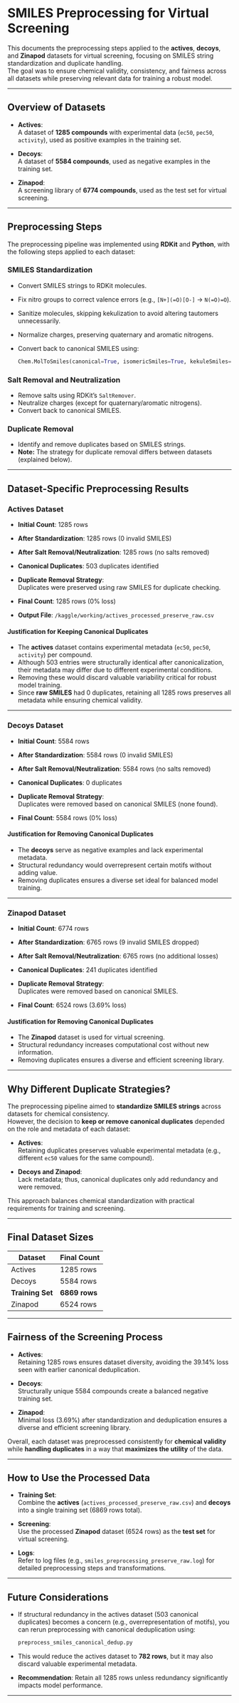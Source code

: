 # SMILES Preprocessing for Virtual Screening

This documents the preprocessing steps applied to the **actives**, **decoys**, and **Zinapod** datasets for virtual screening, focusing on SMILES string standardization and duplicate handling.  
The goal was to ensure chemical validity, consistency, and fairness across all datasets while preserving relevant data for training a robust model.

---

## Overview of Datasets

- **Actives**:  
  A dataset of **1285 compounds** with experimental data (`ec50`, `pec50`, `activity`), used as positive examples in the training set.
  
- **Decoys**:  
  A dataset of **5584 compounds**, used as negative examples in the training set.
  
- **Zinapod**:  
  A screening library of **6774 compounds**, used as the test set for virtual screening.

---

## Preprocessing Steps

The preprocessing pipeline was implemented using **RDKit** and **Python**, with the following steps applied to each dataset:

### SMILES Standardization
- Convert SMILES strings to RDKit molecules.
- Fix nitro groups to correct valence errors (e.g., `[N+](=O)[O-]` → `N(=O)=O`).
- Sanitize molecules, skipping kekulization to avoid altering tautomers unnecessarily.
- Normalize charges, preserving quaternary and aromatic nitrogens.
- Convert back to canonical SMILES using:

  ```python
  Chem.MolToSmiles(canonical=True, isomericSmiles=True, kekuleSmiles=False)
  ```

### Salt Removal and Neutralization
- Remove salts using RDKit’s `SaltRemover`.
- Neutralize charges (except for quaternary/aromatic nitrogens).
- Convert back to canonical SMILES.

### Duplicate Removal
- Identify and remove duplicates based on SMILES strings.
- **Note:** The strategy for duplicate removal differs between datasets (explained below).

---

## Dataset-Specific Preprocessing Results

### Actives Dataset
- **Initial Count**: 1285 rows
- **After Standardization**: 1285 rows (0 invalid SMILES)
- **After Salt Removal/Neutralization**: 1285 rows (no salts removed)
- **Canonical Duplicates**: 503 duplicates identified
- **Duplicate Removal Strategy**:  
  Duplicates were preserved using raw SMILES for duplicate checking.

- **Final Count**: 1285 rows (0% loss)
- **Output File**: `/kaggle/working/actives_processed_preserve_raw.csv`

#### Justification for Keeping Canonical Duplicates
- The **actives** dataset contains experimental metadata (`ec50`, `pec50`, `activity`) per compound.
- Although 503 entries were structurally identical after canonicalization, their metadata may differ due to different experimental conditions.
- Removing these would discard valuable variability critical for robust model training.
- Since **raw SMILES** had 0 duplicates, retaining all 1285 rows preserves all metadata while ensuring chemical validity.

---

### Decoys Dataset
- **Initial Count**: 5584 rows
- **After Standardization**: 5584 rows (0 invalid SMILES)
- **After Salt Removal/Neutralization**: 5584 rows (no salts removed)
- **Canonical Duplicates**: 0 duplicates
- **Duplicate Removal Strategy**:  
  Duplicates were removed based on canonical SMILES (none found).

- **Final Count**: 5584 rows (0% loss)

#### Justification for Removing Canonical Duplicates
- The **decoys** serve as negative examples and lack experimental metadata.
- Structural redundancy would overrepresent certain motifs without adding value.
- Removing duplicates ensures a diverse set ideal for balanced model training.

---

### Zinapod Dataset
- **Initial Count**: 6774 rows
- **After Standardization**: 6765 rows (9 invalid SMILES dropped)
- **After Salt Removal/Neutralization**: 6765 rows (no additional losses)
- **Canonical Duplicates**: 241 duplicates identified
- **Duplicate Removal Strategy**:  
  Duplicates were removed based on canonical SMILES.

- **Final Count**: 6524 rows (3.69% loss)

#### Justification for Removing Canonical Duplicates
- The **Zinapod** dataset is used for virtual screening.
- Structural redundancy increases computational cost without new information.
- Removing duplicates ensures a diverse and efficient screening library.

---

## Why Different Duplicate Strategies?

The preprocessing pipeline aimed to **standardize SMILES strings** across datasets for chemical consistency.  
However, the decision to **keep or remove canonical duplicates** depended on the role and metadata of each dataset:

- **Actives**:  
  Retaining duplicates preserves valuable experimental metadata (e.g., different `ec50` values for the same compound).

- **Decoys and Zinapod**:  
  Lack metadata; thus, canonical duplicates only add redundancy and were removed.

This approach balances chemical standardization with practical requirements for training and screening.

---

## Final Dataset Sizes

| Dataset          | Final Count |
|------------------|-------------|
| Actives          | 1285 rows   |
| Decoys           | 5584 rows   |
| **Training Set** | **6869 rows** |
| Zinapod          | 6524 rows   |

---

## Fairness of the Screening Process

- **Actives**:  
  Retaining 1285 rows ensures dataset diversity, avoiding the 39.14% loss seen with earlier canonical deduplication.
  
- **Decoys**:  
  Structurally unique 5584 compounds create a balanced negative training set.
  
- **Zinapod**:  
  Minimal loss (3.69%) after standardization and deduplication ensures a diverse and efficient screening library.

Overall, each dataset was preprocessed consistently for **chemical validity** while **handling duplicates** in a way that **maximizes the utility** of the data.

---

## How to Use the Processed Data

- **Training Set**:  
  Combine the **actives** (`actives_processed_preserve_raw.csv`) and **decoys** into a single training set (6869 rows total).

- **Screening**:  
  Use the processed **Zinapod** dataset (6524 rows) as the **test set** for virtual screening.

- **Logs**:  
  Refer to log files (e.g., `smiles_preprocessing_preserve_raw.log`) for detailed preprocessing steps and transformations.

---

## Future Considerations

- If structural redundancy in the actives dataset (503 canonical duplicates) becomes a concern (e.g., overrepresentation of motifs), you can rerun preprocessing with canonical deduplication using:

  ```bash
  preprocess_smiles_canonical_dedup.py
  ```

- This would reduce the actives dataset to **782 rows**, but it may also discard valuable experimental metadata.
- **Recommendation**: Retain all 1285 rows unless redundancy significantly impacts model performance.

---
